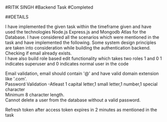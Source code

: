 #RITIK SINGH 
#Backend Task 
#Completed

##DETAILS 

I have implemented the given task within the timeframe given and
have used the technologies Node.js Express.js and Mongodb Atlas for the
Database. I have considered all the scenarios which were mentioned in
the task and have implemented the following. Some system design
principles are taken into consideration while building the
authentication backend. <br>
 Checking if email already exists. <br>
I have
also build role based edit functionality which takes two roles 1 and 0 1
indicates superuser and 0 indicates normal user in the code <br>

Email validation, email should contain '@' and have valid domain extension
like '.com'.<br> Password Validation -Atleast 1 capital letter,1 small
letter,1 number,1 special character <br> Minimum 8 character length.<br>
Cannot delete a user from the database without a valid password.<br>

Refresh token after access token expires in 2 minutes as mentioned in
the task


